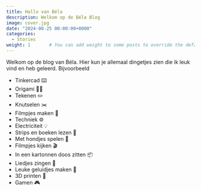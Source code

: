 ```yaml
---
title: Hallo van Béla
description: Welkom op de Béla Blog
image: cover.jpg
date: "2024-08-25 00:00:00+0000"
categories:
  - Stories
weight: 1       # You can add weight to some posts to override the default sorting (date descending)
---
```



Welkom op de blog van Béla. Hier kun je allemaal dingetjes zien die ik leuk vind en heb geleerd. Bijvoorbeeld 

- Tinkercad ⌨️
- Origami 🙇‍♂️
- Tekenen ✏️
- Knutselen ✂️
- Filmpjes maken 🎥
- Techniek ⚙️
- Electriciteit 💡
- Strips en boeken lezen 📕
- Met hondjes spelen 🐶
- Filmpjes kijken 🎬
- In een kartonnen doos zitten 📦
- Liedjes zingen 🎵
- Leuke geluidjes maken 🎺
- 3D printen 🚢
- Gamen 🎮